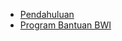 - [Pendahuluan](/ "Zawa Documentation - User BWI")
- [Program Bantuan BWI](/bantuan.md)
<!-- - [Commands & Paths](/336fc74be99f31a1b31a979721b38bf3.md "Zawa Documentation - Tim QC")
- [Operators](/operators.md)
- [Branching](/branching.md)
- [Loops & Iterables](/loops.md)
- [Functions](/functions.md)
- [Conventions](/conventions.md)
- [Interpreters](/interpreters.md)
- [Formal Grammar](/formal-grammar.md) -->
